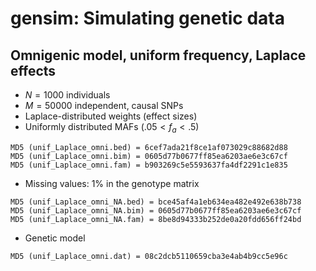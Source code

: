 # gensim: Simulating genetic data

## Omnigenic model, uniform frequency, Laplace effects

* $N = 1000$ individuals
* $M = 50000$ independent, causal SNPs
* Laplace-distributed weights (effect sizes)
* Uniformly distributed MAFs ($.05 < f_a < .5$)

```
MD5 (unif_Laplace_omni.bed) = 6cef7ada21f8ce1af073029c88682d88
MD5 (unif_Laplace_omni.bim) = 0605d77b0677ff85ea6203ae6e3c67cf
MD5 (unif_Laplace_omni.fam) = b903269c5e5593637fa4df2291c1e835
```

* Missing values: 1% in the genotype matrix

```
MD5 (unif_Laplace_omni_NA.bed) = bce45af4a1eb634ea482e492e638b738
MD5 (unif_Laplace_omni_NA.bim) = 0605d77b0677ff85ea6203ae6e3c67cf
MD5 (unif_Laplace_omni_NA.fam) = 8be8d94333b252de0a20fdd656ff24bd
```

* Genetic model

```
MD5 (unif_Laplace_omni.dat) = 08c2dcb5110659cba3e4ab4b9cc5e96c
```
